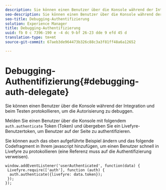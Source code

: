 ```yaml
---
description: Sie können einen Benutzer über die Konsole während der Integration und beim Testen protokollieren, um die Autorisierung zu debuggen.
seo-description: Sie können einen Benutzer über die Konsole während der Integration und beim Testen protokollieren, um die Autorisierung zu debuggen.
seo-title: Debugging-Authentifizierung
solution: Experience Manager
title: Debugging-Authentifizierung
uuid: fb 0 c 7396-190 e -4 dc 9-bf 26-23 dde 9 efd 45 d
translation-type: tm+mt
source-git-commit: 67aeb3de964473b326c88c3a3f81ff48a6a12652

---
```



# Debugging-Authentifizierung{#debugging-auth-delegate}

Sie können einen Benutzer über die Konsole während der Integration und beim Testen protokollieren, um die Autorisierung zu debuggen.

Melden Sie einen Benutzer über die Konsole mit folgendem `auth.authenticate` Token (Token) und übergeben Sie ein Livefyre-Benutzertoken, um Benutzer auf der Seite zu authentifizieren.

Sie können auch das oben aufgeführte Beispiel ändern und das folgende Codefragment in Ihrem javascript hinzufügen, um einen Benutzer schnell in Livefyre zu protokollieren (eine Referenz muss auf die Authentifizierung verweisen).

```
window.addEventListener('userAuthenticated', function(data) { 
 Livefyre.require(['auth'], function (auth) { 
  auth.authenticate({livefyre: data.token}); 
 }); 
});
```

